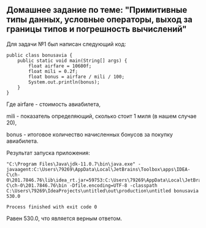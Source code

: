 ## Домашнее задание по теме: "Примитивные типы данных, условные операторы, выход за границы типов и погрешность вычислений"

Для задачи №1 был написан следующий код:

``` 
public class bonusavia {
    public static void main(String[] args) {
        float airfare = 10600f;
        float mili = 0.2f;
        float bonus = airfare / mili / 100;
        System.out.println(bonus);
    }
}

```
Где airfare - стоимость авиабилета,

mili - показатель определяющий, сколько стоит 1 миля (в нашем случае 20),

bonus - итоговое количество начисленных бонусов за покупку авиабилета.

Результат запуска приложения:
```
"C:\Program Files\Java\jdk-11.0.7\bin\java.exe" -javaagent:C:\Users\79269\AppData\Local\JetBrains\Toolbox\apps\IDEA-C\ch-0\201.7846.76\lib\idea_rt.jar=59753:C:\Users\79269\AppData\Local\JetBrains\Toolbox\apps\IDEA-C\ch-0\201.7846.76\bin -Dfile.encoding=UTF-8 -classpath C:\Users\79269\IdeaProjects\untitled\out\production\untitled bonusavia
530.0

Process finished with exit code 0
```

Равен 530.0, что является верным ответом.



